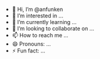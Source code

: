 - 👋 Hi, I’m @anfunken
- 👀 I’m interested in ...
- 🌱 I’m currently learning ...
- 💞️ I’m looking to collaborate on ...
- 📫 How to reach me ...
- 😄 Pronouns: ...
- ⚡ Fun fact: ...

<!---
anfunken/anfunken is a ✨ special ✨ repository because its `README.md` (this file) appears on your GitHub profile.
You can click the Preview link to take a look at your changes.
--->
